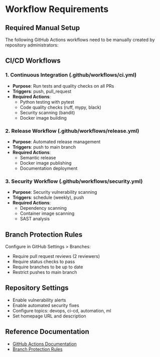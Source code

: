 # Workflow Requirements

## Required Manual Setup

The following GitHub Actions workflows need to be manually created by repository administrators:

## CI/CD Workflows

### 1. Continuous Integration (.github/workflows/ci.yml)
- **Purpose**: Run tests and quality checks on all PRs
- **Triggers**: push, pull_request
- **Required Actions**: 
  - Python testing with pytest
  - Code quality checks (ruff, mypy, black)
  - Security scanning (bandit)
  - Docker image building

### 2. Release Workflow (.github/workflows/release.yml)
- **Purpose**: Automated release management
- **Triggers**: push to main branch
- **Required Actions**:
  - Semantic release
  - Docker image publishing
  - Documentation deployment

### 3. Security Workflow (.github/workflows/security.yml)
- **Purpose**: Security vulnerability scanning
- **Triggers**: schedule (weekly), push
- **Required Actions**:
  - Dependency scanning
  - Container image scanning
  - SAST analysis

## Branch Protection Rules

Configure in GitHub Settings > Branches:
- Require pull request reviews (2 reviewers)
- Require status checks to pass
- Require branches to be up to date
- Restrict pushes to main branch

## Repository Settings

- Enable vulnerability alerts
- Enable automated security fixes
- Configure topics: devops, ci-cd, automation, ml
- Set homepage URL and description

## Reference Documentation

- [GitHub Actions Documentation](https://docs.github.com/en/actions)
- [Branch Protection Rules](https://docs.github.com/en/repositories/configuring-branches-and-merges-in-your-repository/managing-protected-branches/managing-a-branch-protection-rule)